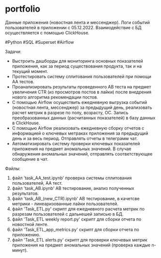 # portfolio
Данные приложения (новостная лента и мессенджер).
Логи событий пользователей в приложении с 05.12.2022.
Взаимодействие с БД осуществляется с помощью ClickHouse.

#Python #SQL #Superset #Airflow

Задачи: 
- Выстроить дашборды для мониторинга основных показателей приложения, как за период существования продукта, так и на текущий момент.
- Протестировать систему сплитования пользователей при помощи АА тестов.
- Проанализировать результаты проведенного АВ теста на предмет увеличения CTR (из просмотров постов в лайки) после внедрения нового алгоритма рекомендации постов.
- С помощью Airflow осуществить ежедневную выгрузка событий (новостная лента, мессенджер) за предыдущий день, реализовать расчет метрик в разрезе по полу, возрасту, ОС. Запись преобразованных данных (расчитанных показателей) в базу данных в ClickHouse.
- С помощью Airflow реализовать ежедневную сборку отчетов с информацией о ключевых метраках приложения за предыдущий день и за весь период. Отправлять отчеты в телеграмм чат.
- Автоматизировать систему проверки ключевых показателей приложения на предмет аномальных значений. В случае обнаружения аномальных значений, отправлять соответствующее сообщение в чат.

Файлы:
1) файл 'task_AA_test.ipynb' проверка системы сплитования пользователей, АА тест.
2) файл 'task_AB.ipynb' AB тестирование, анализ полученных результатов.
3) файл 'task_AB_(new_CTR).ipynb' AB тестирование, в качетсве метрики - линеаризованные лайки пользователей.
4) файл 'Task_ETL.py' скрипт для ежедневного расчета метрик по разрезам пользователей с дальнешей записью в БД.
5) файл 'Task_ETL weekly report.py' скрипт для сборки отчета по новостной ленте.
6) файл 'Task_ETL_app_metrics.py' скрипт для сборки отчета по приложению.
7) файл 'Task_ETL alerts.py' скрипт для проверки ключевых метрик приложения на предмет аномальных значений (проверка каждые n-минут).
